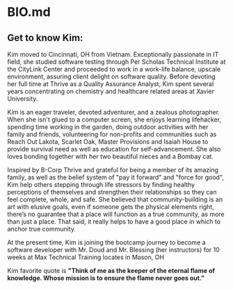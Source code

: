 # BIO.md

## Get to know Kim:
Kim moved to Cincinnati, OH from Vietnam. Exceptionally passionate in IT field, she studied software testing through Per Scholas Technical Institute at the CityLink Center and proceeded to work in a work-life balance, upscale environment, assuring client delight on software quality. Before devoting her full time at Thrive as a Quality Assurance Analyst, Kim spent several years concentrating on chemistry and healthcare related areas at Xavier University.

Kim is an eager traveler, devoted adventurer, and a zealous photographer. When she isn't glued to a computer screen, she enjoys learning lifehacker, spending time working in the garden, doing outdoor activities with her family and friends, volunteering for non-profits and communities such as Reach Out Lakota, Scarlet Oak, Master Provisions and Isaiah House to provide survival need as well as education for self-advancement. She also loves bonding together with her two beautiful nieces and a Bombay cat.

Inspired by B-Corp Thrive and grateful for being a member of its amazing family, as well as the belief system of "pay it forward" and "force for good", Kim help others stepping through life stressors by finding healthy perceptions of themselves and strengthen their relationships so they can feel complete, whole, and safe. She believed that community-building is an art with elusive goals, even if someone gets the physical elements right, there’s no guarantee that a place will function as a true community, as more than just a place. That said, it really helps to have a good place in which to anchor true community.

At the present time, Kim is joining the bootcamp journey to become a software developer with Mr. Doud and Mr. Blessing (her instructors) for 10 weeks at Max Technical Training locates in Mason, OH

Kim favorite quote is <b>"Think of me as the keeper of the eternal flame of knowledge. Whose mission is to ensure the flame never goes out."</b>

